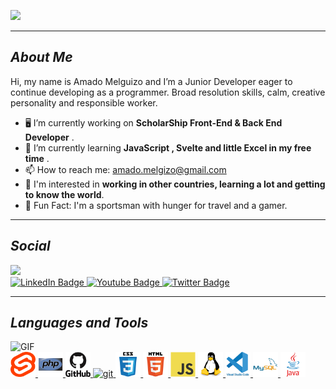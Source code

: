 <img src="https://media.giphy.com/media/Nx0rz3jtxtEre/giphy.gif"></img>

------------------------------------------------------------------------------------------------------------------------

## **_About Me_**

Hi, my name is Amado Melguizo and I’m a Junior Developer eager to continue developing as a programmer. 
Broad resolution skills, calm, creative personality and responsible worker.

- 🖥️ I’m currently working on **ScholarShip Front-End & Back End Developer** .
- 🌱 I’m currently learning **JavaScript , Svelte and little Excel in my free time** .
- 📫 How to reach me: amado.melgizo@gmail.com
- 👀 I'm interested in **working in other countries, learning a lot and getting to know the world**.
- 🍜 Fun Fact: I'm a sportsman with hunger for travel and a gamer. 
------------------------------------------------------------------------------------------------------------------------

## **_Social_**

<div id="header" >
  <img src="https://media.giphy.com/media/M9gbBd9nbDrOTu1Mqx/giphy.gif" width="100"/>
</div>

<div id="badges">
  <a href="https://www.linkedin.com/in/amado-melguizo-martínez/">
    <img src="https://img.shields.io/badge/LinkedIn-blue?style=for-the-badge&logo=linkedin&logoColor=white" alt="LinkedIn Badge"/>
  </a>
  <a href="your-youtube-URL">
    <img src="https://img.shields.io/badge/YouTube-red?style=for-the-badge&logo=youtube&logoColor=white" alt="Youtube Badge"/>
  </a>
  <a href="your-twitter-URL">
    <img src="https://img.shields.io/badge/Twitter-blue?style=for-the-badge&logo=twitter&logoColor=white" alt="Twitter Badge"/>
  </a>
</div>

------------------------------------------------------------------------------------------------------------------------

## **_Languages and Tools_**

<img alt="GIF" src="https://github.com/abhisheknaiidu/abhisheknaiidu/blob/master/code.gif?raw=true" width="250" height="160" />

<div> 

<a href="https://svelte.com" target="_blank"> 
<img src="https://raw.githubusercontent.com/devicons/devicon/master/icons/svelte/svelte-original.svg" alt="svelte" width="40" height="40"/> 
 
<a href="https://php.com" target="_blank"> 
<img src="https://raw.githubusercontent.com/devicons/devicon/master/icons/php/php-original.svg" alt="php" width="40" height="40"/> 
  
<a href="https://github.com/" target="_blank"> 
<img src="https://raw.githubusercontent.com/devicons/devicon/master/icons/github/github-original-wordmark.svg" alt="github" width="40" height="40"/>

<a href="https://git-scm.com/" target="_blank"> 
<img src="https://www.vectorlogo.zone/logos/git-scm/git-scm-icon.svg" alt="git" width="40" height="40"/>

<a href="https://www.w3schools.com/css/" target="_blank"> 
<img src="https://raw.githubusercontent.com/devicons/devicon/master/icons/css3/css3-original-wordmark.svg" alt="css3" width="40" height="40"/> 
  
<a href="https://www.w3.org/html/" target="_blank"> 
<img src="https://raw.githubusercontent.com/devicons/devicon/master/icons/html5/html5-original-wordmark.svg" alt="html5" width="40" height="40"/>
  
<a href="https://developer.mozilla.org/en-US/docs/Web/JavaScript" target="_blank"> 
<img src="https://raw.githubusercontent.com/devicons/devicon/master/icons/javascript/javascript-original.svg" alt="javascript" width="40" height="40"/>

<a href="https://www.linux.org/" target="_blank">
<img src="https://raw.githubusercontent.com/devicons/devicon/master/icons/linux/linux-original.svg" alt="linux" width="40" height="40"/>

<a href="https://www.vscode.com/" target="_blank">
<img src="https://raw.githubusercontent.com/devicons/devicon/master/icons/vscode/vscode-original-wordmark.svg" alt="vscode" width="40" height="40"/> 

<a href="https://mysql.com" target="_blank">
<img src="https://raw.githubusercontent.com/devicons/devicon/master/icons/mysql/mysql-original-wordmark.svg" alt="mysql" width="40" height="40"/>
 
<a href="https://www.java.com" target="_blank"> 
<img src="https://raw.githubusercontent.com/devicons/devicon/master/icons/java/java-original-wordmark.svg" alt="java" width="40" height="40"/>
  
</div>

<!---
Amado-Melguizo/Amado-Melguizo is a ✨ special ✨ repository because its `README.md` (this file) appears on your GitHub profile.
You can click the Preview link to take a look at your changes.
--->
